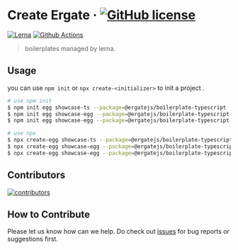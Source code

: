 # Create Ergate &middot; [![GitHub license][license-square]][license-url]

[![Lerna][lerna-square]][lerna-url]
[![Github Actions][github-actions-square]][github-actions-url]

> boilerplates managed by lerna.

## Usage

you can use `npm init` or `npx create-<initializer>` to init a project .

```bash
# use npm init
$ npm init egg showcase-ts --package=@ergatejs/boilerplate-typescript
$ npm init egg showcase-egg --package=@ergatejs/boilerplate-typescript-egg
$ npm init egg showcase-egg --package=@ergatejs/boilerplate-typescript-egg-plugin

# use npx
$ npx create-egg showcase-ts --package=@ergatejs/boilerplate-typescript
$ npx create-egg showcase-egg --package=@ergatejs/boilerplate-typescript-egg
$ npx create-egg showcase-egg --package=@ergatejs/boilerplate-typescript-egg-plugin
```

## Contributors

[![contributors](https://badges.implements.io/api/contributors?org=ergatejs&repo=create-ergate&width=1280&size=48&padding=6&type=jpeg)](https://github.com/eggjs/egg/graphs/contributors)

## How to Contribute

Please let us know how can we help. Do check out [issues](https://github.com/ergatejs/create-ergate/issues) for bug reports or suggestions first.

[lerna-url]: https://lerna.js.org/
[lerna-square]: https://img.shields.io/badge/maintained%20with-lerna-cc00ff.svg
[license-url]: https://github.com/ergatejs/create-ergate/blob/HEAD/LICENSE
[license-square]: https://img.shields.io/badge/license-MIT-blue.svg
[github-actions-url]: https://github.com/ergatejs/create-ergate
[github-actions-square]: https://github.com/ergatejs/create-ergate/workflows/Node.js%20CI/badge.svg
